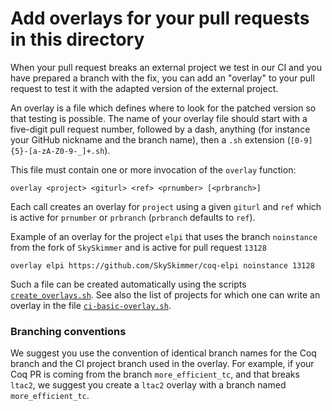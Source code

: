 # Add overlays for your pull requests in this directory

When your pull request breaks an external project we test in our CI and you
have prepared a branch with the fix, you can add an "overlay" to your pull
request to test it with the adapted version of the external project.

An overlay is a file which defines where to look for the patched
version so that testing is possible.
The name of your overlay file should start with a five-digit pull request
number, followed by a dash, anything (for instance your GitHub nickname
and the branch name), then a `.sh` extension (`[0-9]{5}-[a-zA-Z0-9-_]+.sh`).

This file must contain one or more invocation of the `overlay` function:
```
overlay <project> <giturl> <ref> <prnumber> [<prbranch>]
```
Each call creates an overlay for `project` using a given `giturl` and
`ref` which is active for `prnumber` or `prbranch` (`prbranch` defaults
to `ref`).

Example of an overlay for the project `elpi` that uses the branch `noinstance`
from the fork of `SkySkimmer` and is active for pull request `13128`
```
overlay elpi https://github.com/SkySkimmer/coq-elpi noinstance 13128
```

Such a file can be created automatically using the scripts
[`create_overlays.sh`](../../dev/tools/create_overlays.sh).
See also the list of projects for which one can write an overlay in
the file [`ci-basic-overlay.sh`](../ci-basic-overlay.sh).

### Branching conventions

We suggest you use the convention of identical branch names for the
Coq branch and the CI project branch used in the overlay. For example,
if your Coq PR is coming from the branch `more_efficient_tc`, and that
breaks `ltac2`, we suggest you create a `ltac2` overlay with a branch
named `more_efficient_tc`.
